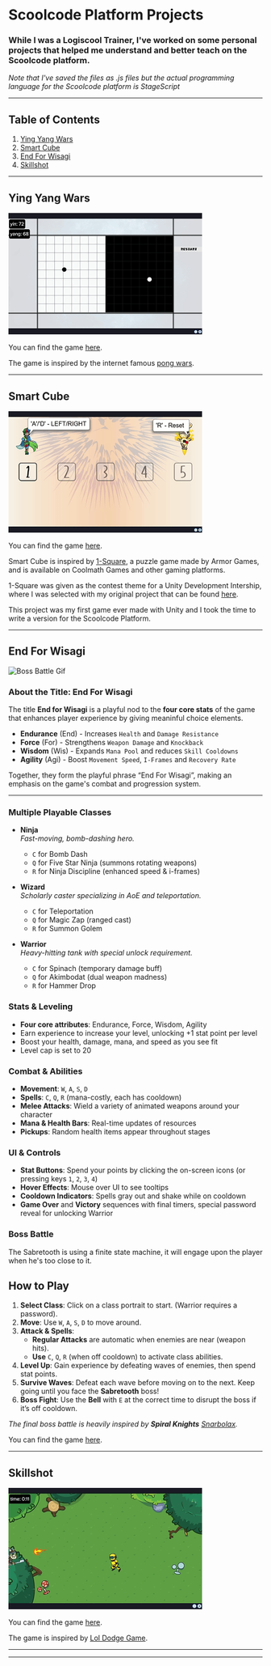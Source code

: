 
# Scoolcode Platform Projects

### While I was a Logiscool Trainer, I've worked on some personal projects that helped me understand and better teach on the Scoolcode platform. 

*Note that I've saved the files as .js files but the actual programming language for the Scoolcode platform is StageScript*

***
## Table of Contents

 1. [Ying Yang Wars](#Ying-Yang-Wars)
 2. [Smart Cube](#smart-cube)
 3. [End For Wisagi](#end-for-wisagi)
 4. [Skillshot]()

***

## Ying Yang Wars

![Ying Yang Wars Gif](visuals/yinyangwars.gif)

You can find the game [here](https://play.scoolcode.com/65ef64977d04975a9f54f5b2?).

The game is inspired by the internet famous [pong wars](https://github.com/vnglst/pong-wars).
***
## Smart Cube
![Smart Cube Gif](visuals/smartcube.gif)

You can find the game [here](https://play.scoolcode.com/65fc87e3aca38318d2c91d63?).

Smart Cube is inspired by [1-Square](https://www.coolmathgames.com/0-1-square), a puzzle game made by Armor Games, and is available on Coolmath Games and other gaming platforms.

1-Square was given as the contest theme for a Unity Development Intership, where I was selected with my original project that can be found [here](https://github.com/dragos-pk3/smartcube-unity).

This project was my first game ever made with Unity and I took the time to write a version for the Scoolcode Platform. 

***
## End For Wisagi

![Boss Battle Gif](visuals/bossbattle.gif)

### About the Title: **End For Wisagi**

The title **End for Wisagi** is a playful nod to the **four core stats** of the game that enhances player experience by giving meaninful choice elements.

- **Endurance** (End) - Increases `Health` and `Damage Resistance`
- **Force** (For) - Strengthens `Weapon Damage` and `Knockback`
- **Wisdom** (Wis) - Expands `Mana Pool` and reduces `Skill Cooldowns`
- **Agility** (Agi) - Boost `Movement Speed`, `I-Frames` and `Recovery Rate`

Together, they form the playful phrase “End For Wisagi”, making an emphasis on the game's combat and progression system.

---

### Multiple Playable Classes
- **Ninja**  
  *Fast-moving, bomb-dashing hero.*  
  - `C` for Bomb Dash  
  - `Q` for Five Star Ninja (summons rotating weapons)  
  - `R` for Ninja Discipline (enhanced speed & i-frames)  

- **Wizard**  
  *Scholarly caster specializing in AoE and teleportation.*  
  - `C` for Teleportation  
  - `Q` for Magic Zap (ranged cast)  
  - `R` for Summon Golem  

- **Warrior**  
  *Heavy-hitting tank with special unlock requirement.*  
  - `C` for Spinach (temporary damage buff)  
  - `Q` for Akimbodat (dual weapon madness)  
  - `R` for Hammer Drop  

### Stats & Leveling
- **Four core attributes**: Endurance, Force, Wisdom, Agility  
- Earn experience to increase your level, unlocking +1 stat point per level  
- Boost your health, damage, mana, and speed as you see fit  
- Level cap is set to 20

### Combat & Abilities
- **Movement**: `W`, `A`, `S`, `D`  
- **Spells**: `C`, `Q`, `R` (mana-costly, each has cooldown)  
- **Melee Attacks**: Wield a variety of animated weapons around your character  
- **Mana & Health Bars**: Real-time updates of resources  
- **Pickups**: Random health items appear throughout stages

### UI & Controls
- **Stat Buttons**: Spend your points by clicking the on-screen icons (or pressing keys `1`, `2`, `3`, `4`)  
- **Hover Effects**: Mouse over UI to see tooltips  
- **Cooldown Indicators**: Spells gray out and shake while on cooldown  
- **Game Over** and **Victory** sequences with final timers, special password reveal for unlocking Warrior

### Boss Battle
 The Sabretooth is using a finite state machine, it will engage upon the player when he's too close to it.
 
 ## How to Play
1. **Select Class**: Click on a class portrait to start. (Warrior requires a password).
2. **Move**: Use `W`, `A`, `S`, `D` to move around.
3. **Attack & Spells**:
   - **Regular Attacks** are automatic when enemies are near (weapon hits).
   - **Use** `C`, `Q`, `R` (when off cooldown) to activate class abilities.  
4. **Level Up**: Gain experience by defeating waves of enemies, then spend stat points.
5. **Survive Waves**: Defeat each wave before moving on to the next. Keep going until you face the **Sabretooth** boss!
6. **Boss Fight**: Use the **Bell** with `E` at the correct time to disrupt the boss if it’s off cooldown.

 *The final boss battle is heavily inspired by **Spiral Knights** [Snarbolax](https://wiki.spiralknights.com/Snarbolax).* 

You can find the game [here](https://play.scoolcode.com/65f016776bd2cb4fbac5a564?).

---
## Skillshot
![Skillshot Gif](visuals/skillshot.gif)

You can find the game [here](https://play.scoolcode.com/67b4e5676eeff6b6e34ee746?).

The game is inspired by [Lol Dodge Game](https://loldodgegame.com/skillshot/).
***
***

